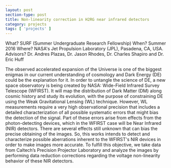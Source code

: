 ```yaml
---
layout: post
section-type: post
title: Non-linearity correction in H2RG near infrared detectors
category: projects
tags: [ 'projects' ]
---
```


What? SURF (Summer Undergraduate Research Fellowship)
When? Summer 2016
Where? NASA's Jet Propulsion Laboratory (JPL), Pasadena, CA, USA.
Advisors? Dr. Andres Plazas, Dr. Jason Rhodes, Dr. Charles Shapiro and Dr. Eric Huff

The observed accelerated expansion of the Universe is one of the biggest enigmas in our current understanding of cosmology and Dark Energy (DE) could be the explanation for it. In order to untangle the science of DE, a new space observatory is being created by NASA: Wide-Field Infrared Survey Telescope (WFIRST). It will map the distribution of Dark Matter (DM) along cosmic history and study its evolution, with the purpose of constraining DE using the Weak Gravitational Lensing (WL) technique. However, WL measurements require a very high observational precision that includes a detailed characterization of all possible systematic errors that might bias the detection of the signal. Part of these errors arise from effects from the photon-detecting devices, which in the WFIRST case will be Near Infrared (NIR) detectors. There are several effects still unknown that can bias the precise obtaining of the images. So, this works intends to detect and characterize possible aberrations inherent to the WFIRST's NIR devices in order to make images more accurate. To fulfill this objective, we take data from Caltech’s Precision Projector Laboratory and analyze the images by performing data reduction corrections regarding the voltage non-linearity behavior of these NIR detectors.
